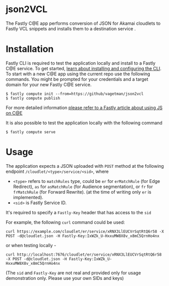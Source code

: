 # json2VCL
The Fastly C@E app performs conversion of JSON for Akamai cloudlets to Fastly VCL snippets and installs them to a destination service .

# Installation
Fastly CLI is required to test the application locally and install to a Fastly C@E service. To get started, [learn about installing and configuring the CLI](https://developer.fastly.com/learning/tools/cli). 
To start with a new C@E app using the current repo use the following commands. You might be prompted for your credentials and a target domain for your new Fastly C@E service.

```shell
$ fastly compute init --from=https://github/vagetman/json2vcl
$ fastly compute publish
```
For more detailed information [please refer to a Fastly article about using JS on C@E](https://developer.fastly.com/learning/compute/javascript/)

It is also possible to test the application locally with the following command
```shell
$ fastly compute serve
```
# Usage

The application expects a JSON uploaded with `POST` method at the following endpoint
`/cloudlet/<type>/service/<sid>`, where

* `<type>` refers to `matchRules` type, could be `er` for `erMatchRule` (for Edge Redirect), `as` for `asMatchRule` (for Audience segmentation), or `fr` for `frMatchRule` (for Forward Rewrite).
(at the time of writing only `er` is implemented).
* `<sid>` is Fastly Service ID.

It's required to specify a `Fastly-Key` header that has access to the `sid`

For example, the following `curl` command could be used:

```shell
curl https://example.com/cloudlet/er/service/xRNX3LlEUCVrSqtRtQ6r58 -X POST -d@cloudlet.json -H Fastly-Key:IxWZk_U-HxxuMW8X8v_x8mC5QrnHo4nx
```
or when testing locally - 
```shell
curl http://localhost:7676/cloudlet/er/service/xRNX3LlEUCVrSqtRtQ6r58 -X POST -d@cloudlet.json -H Fastly-Key:IxWZk_U-HxxuMW8X8v_x8mC5QrnHo4nx
```
(The `sid` and `Fastly-Key` are not real and provided only for usage demonstration only. Please use your own SIDs and keys)